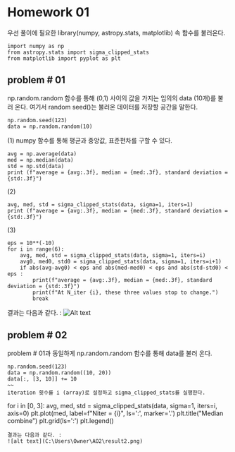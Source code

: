 Homework 01
=================

우선 풀이에 필요한 library(numpy, astropy.stats, matplotlib) 속 함수를 불러온다. 
~~~
import numpy as np
from astropy.stats import sigma_clipped_stats
from matplotlib import pyplot as plt
~~~
problem # 01
-----------------
np.random.random 함수를 통해 (0,1) 사이의 값을 가지는 임의의 data (10개)를 불러 온다.
여기서 random seed()는 불러온 데이터를 저장할 공간을 말한다.
~~~
np.random.seed(123)
data = np.random.random(10)
~~~
(1) numpy 함수를 통해 평균과 중앙값, 표준편차를 구할 수 있다.
~~~
avg = np.average(data)
med = np.median(data)
std = np.std(data)
print (f"average = {avg:.3f}, median = {med:.3f}, standard deviation = {std:.3f}")
~~~
(2)
~~~
avg, med, std = sigma_clipped_stats(data, sigma=1, iters=1)
print (f"average = {avg:.3f}, median = {med:.3f}, standard deviation = {std:.3f}")
~~~
(3)
~~~ 
eps = 10**(-10)
for i in range(6):
    avg, med, std = sigma_clipped_stats(data, sigma=1, iters=i)
    avg0, med0, std0 = sigma_clipped_stats(data, sigma=1, iters=i+1)
    if abs(avg-avg0) < eps and abs(med-med0) < eps and abs(std-std0) < eps :
        print(f"average = {avg:.3f}, median = {med:.3f}, standard deviation = {std:.3f}")
        print(f"At N_iter {i}, these three values stop to change.")
        break
~~~
결과는 다음과 같다. :
![Alt text](C:\Users\Owner\AO2\result1.PNG)

problem # 02
----------------
problem # 01과 동일하게 np.random.random 함수를 통해 data를 불러 온다.
~~~
np.random.seed(123)
data = np.random.random((10, 20))
data[:, [3, 10]] += 10
~~
iteration 횟수를 i (array)로 설정하고 sigma_clipped_stats를 실행한다.
~~~
for i in [0, 3]:
    avg, med, std = sigma_clipped_stats(data, sigma=1, iters=i, axis=0)
    plt.plot(med, label=f"Niter = {i}", ls=':', marker='.')
plt.title("Median combine")
plt.grid(ls=':')
plt.legend()
~~~
결과는 다음과 같다. :
![alt text](C:\Users\Owner\AO2\result2.png)